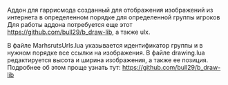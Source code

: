 Аддон для гаррисмода созданный для отображения изображений из интернета в определенном порядке для определенной группы игроков
Для работы аддона потребуется еще этот https://github.com/bull29/b_draw-lib, а также ulx.

В файле MarhsrutsUrls.lua указывается идентификатор группы и в нужном порядке все ссылки на изображения.
В файле drawing.lua редактируется высота и ширина изображения, а также ее позиция. Подробнее об этом проще узнать тут: https://github.com/bull29/b_draw-lib
